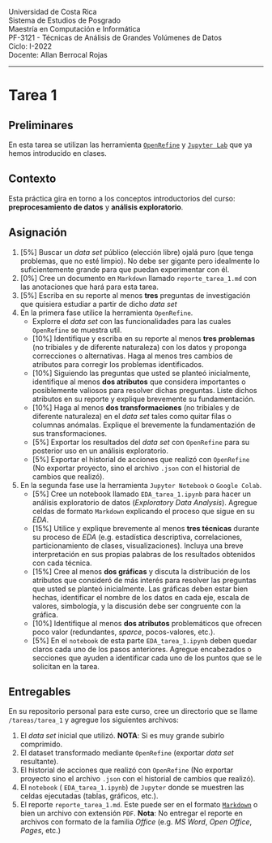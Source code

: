 Universidad de Costa Rica  <br>
Sistema de Estudios de Posgrado <br>
Maestría en Computación e Informática <br>
PF-3121 - Técnicas de Análisis de Grandes Volúmenes de Datos <br>
Ciclo: I-2022 <br>
Docente: Allan Berrocal Rojas

---

# Tarea 1


## Preliminares

En esta tarea se utilizan las herramienta [`OpenRefine`](https://openrefine.org/) y [`Jupyter Lab`](https://jupyter.org/index.html) que ya hemos introducido en clases. 

## Contexto

Esta práctica gira en torno a los conceptos introductorios del curso: **preprocesamiento de datos** y **análisis exploratorio**.  

## Asignación

1. [5%] Buscar un *data set* público (elección libre) ojalá puro (que tenga problemas, que no esté limpio). No debe ser gigante pero idealmente lo suficientemente grande para que puedan experimentar con él.
2. [0%] Cree un documento en `Markdown` llamado `reporte_tarea_1.md` con las anotaciones que hará para esta tarea.
3. [5%] Escriba en su reporte al menos **tres** preguntas de investigación que quisiera estudiar a partir de dicho *data set*
2. En la primera fase utilice la herramienta `OpenRefine`. 
	- Explorre el *data set* con las funcionalidades para las cuales `OpenRefine` se muestra util.
	- [10%] Identifique y escriba en su reporte al menos **tres problemas** (no tribiales y de diferente naturaleza) con los datos y proponga correcciones o alternativas. Haga al menos tres cambios de atributos para corregir los problemas identificados.
	- [10%] Siguiendo las preguntas que usted se planteó inicialmente, identifique al menos **dos atributos** que considera importantes o posiblemente valiosos para resolver dichas preguntas. Liste dichos atributos en su reporte y explique brevemente su fundamentación.
	- [10%] Haga al menos **dos transformaciones** (no tribiales y de diferente naturaleza) en el *data set* tales como quitar filas o columnas anómalas. Explique el brevemente la fundamentazión de sus transformaciones.
	- [5%] Exportar los resultados del *data set* con `OpenRefine` para su posterior uso en un análisis exploratorio.
	- [5%] Exportar el historial de acciones que realizó con `OpenRefine` (No exportar proyecto, sino el archivo `.json` con el historial de cambios que realizó).
2. En la segunda fase use la herramienta `Jupyter Notebook` o `Google Colab`.
	- [5%] Cree un notebook llamado `EDA_tarea_1.ipynb`  para hacer un análisis exploratorio de datos (*Exploratory Data Analysis*). Agregue celdas de formato `Markdown` explicando el proceso que sigue en su *EDA*. 
	- [15%] Utilice y explique brevemente al menos **tres técnicas** durante su proceso de *EDA* (e.g. estadística descriptiva, correlaciones, particionamiento de clases, visualizaciones). Incluya una breve interpretación en sus propias palabras de los resultados obtenidos con cada técnica. 
	- [15%] Cree al menos **dos gráficas** y discuta la distribución de los atributos que consideró de más interés para resolver las preguntas que usted se planteó inicialmente. Las gráficas deben estar bien hechas, identificar el nombre de los datos en cada eje, escala de valores, simbología, y la discusión debe ser congruente con la gráfica. 
	- [10%] Identifique al menos **dos atributos** problemáticos que ofrecen poco valor (redundantes, *sparce*, pocos-valores, etc.).
	- [5%] En el `notebook`  de esta parte `EDA_tarea_1.ipynb` deben quedar claros cada uno de los pasos anteriores. Agregue encabezados o secciones que ayuden a identificar cada uno de los puntos que se le solicitan en la tarea.


## Entregables 

En su repositorio personal para este curso, cree un directorio que se llame `/tareas/tarea_1` y agregue los siguientes archivos:


1. El *data set* inicial que utilizó. **NOTA**: Si es muy grande subirlo comprimido. 
2. El dataset transformado mediante `OpenRefine` (exportar *data set* resultante).
2. El historial de acciones que realizó con `OpenRefine` (No exportar proyecto sino el archivo `.json` con el historial de cambios que realizó).
3. El `notebook` ( `EDA_tarea_1.ipynb`) de `Jupyter` donde se muestren las celdas ejecutadas (tablas, gráficos, etc.).
4. El reporte  `reporte_tarea_1.md`. Este puede ser en el formato [`Markdown`](https://www.markdownguide.org/) o bien un archivo con extensión `PDF`. **Nota**: No entregar el reporte en archivos con formato de la familia *Office* (e.g. *MS Word*, *Open Office*, *Pages*, etc.)



